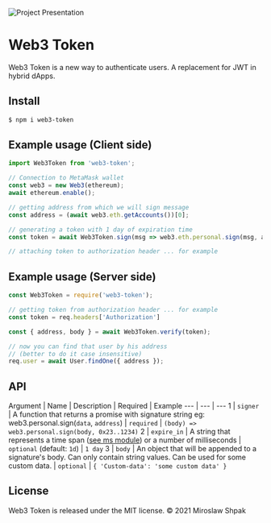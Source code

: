 ![Project Presentation](https://github.com/bytesbay/web3-token/raw/main/resources/logo.jpg "Web3 Token")

# Web3 Token

Web3 Token is a new way to authenticate users. A replacement for JWT in hybrid dApps.

## Install
```bash
$ npm i web3-token
```

## Example usage (Client side)

```js
import Web3Token from 'web3-token';

// Connection to MetaMask wallet
const web3 = new Web3(ethereum);
await ethereum.enable();

// getting address from which we will sign message
const address = (await web3.eth.getAccounts())[0];

// generating a token with 1 day of expiration time
const token = await Web3Token.sign(msg => web3.eth.personal.sign(msg, address), '1d');

// attaching token to authorization header ... for example
```

## Example usage (Server side)
```js
const Web3Token = require('web3-token');

// getting token from authorization header ... for example
const token = req.headers['Authorization']

const { address, body } = await Web3Token.verify(token);

// now you can find that user by his address 
// (better to do it case insensitive)
req.user = await User.findOne({ address });
```

## API

Argument | Name | Description | Required | Example
--- | --- | ---
1 | `signer` | A function that returns a promise with signature string eg: web3.personal.sign(`data`, `address`) | `required` | `(body) => web3.personal.sign(body, 0x23..1234)`
2 | `expire_in` | A string that represents a time span ([see ms module](https://github.com/vercel/ms)) or a number of milliseconds | `optional` (default: `1d`) | `1 day`
3 | `body` | An object that will be appended to a signature's body. Can only contain string values. Can be used for some custom data. | `optional` | `{ 'Custom-data': 'some custom data' }`

## License
Web3 Token is released under the MIT license. © 2021 Miroslaw Shpak
